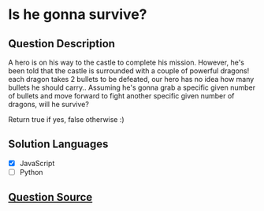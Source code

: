 # Is he gonna survive?

## Question Description

A hero is on his way to the castle to complete his mission. However, he's been told that the castle is surrounded with a couple of powerful dragons! each dragon takes 2 bullets to be defeated, our hero has no idea how many bullets he should carry.. Assuming he's gonna grab a specific given number of bullets and move forward to fight another specific given number of dragons, will he survive?

Return true if yes, false otherwise :)

## Solution Languages

- [x] JavaScript
- [ ] Python

## [Question Source](https://www.codewars.com/kata/59ca8246d751df55cc00014c/train/javascript)
